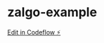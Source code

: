# zalgo-example

[Edit in Codeflow ⚡️](https://stackblitz.com/~/github.com/AverseABFun/zalgo-example)